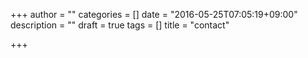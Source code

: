 +++
author = ""
categories = []
date = "2016-05-25T07:05:19+09:00"
description = ""
draft = true
tags = []
title = "contact"

+++

